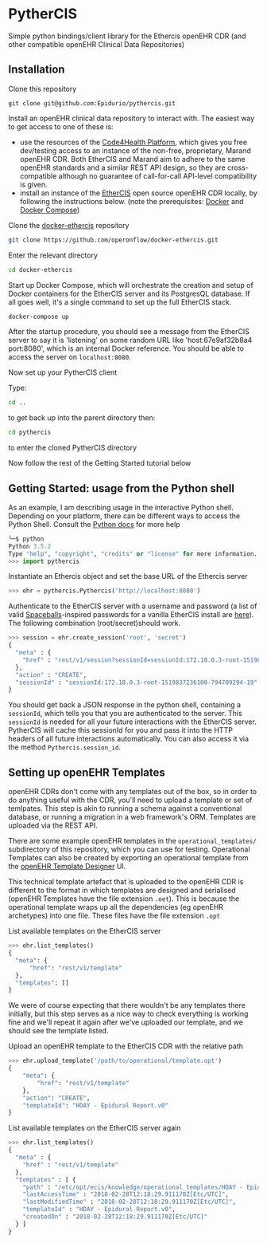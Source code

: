 # PytherCIS
Simple python bindings/client library for the Ethercis openEHR CDR (and other compatible openEHR Clinical Data Repositories)


## Installation

Clone this repository
```
git clone git@github.com:Epidurio/pythercis.git
```
Install an openEHR clinical data repository to interact with. The easiest way to get access to one of these is:
* use the resources of the [Code4Health Platform](https://platform.code4health.org/#/), which gives you free dev/testing access to an instance of the non-free, proprietary, Marand openEHR CDR. Both EtherCIS and Marand aim to adhere to the same openEHR standards and a similar REST API design, so they are cross-compatible although no guarantee of call-for-call API-level compatibility is given.
* install an instance of the [EtherCIS](http://ethercis.org/) open source openEHR CDR locally, by following the instructions below. (note the prerequisites: [Docker](https://docs.docker.com/install/) and [Docker Compose](https://docs.docker.com/compose/))

Clone the [docker-ethercis](https://github.com/operonflow/docker-ethercis) repository
```bash
git clone https://github.com/operonflow/docker-ethercis.git
```

Enter the relevant directory
```bash
cd docker-ethercis
```

Start up Docker Compose, which will orchestrate the creation and setup of Docker containers for the EtherCIS server and its PostgresQL database. If all goes well, it's a single command to set up the full EtherCIS stack.
```bash
docker-compose up
```
After the startup procedure, you should see a message from the EtherCIS server to say it is 'listening' on some random URL like 'host:67e9af32b8a4 port:8080', which is an internal Docker reference. You should be able to access the server on `localhost:8080`.

Now set up your PytherCIS client

Type:
```bash
cd ..
```
to get back up into the parent directory
then:
```bash
cd pythercis
```
to enter the cloned PytherCIS directory

Now follow the rest of the Getting Started tutorial below


## Getting Started: usage from the Python shell
As an example, I am describing usage in the interactive Python shell. Depending on your platform, there can be different ways to access the Python Shell. Consult the [Python docs](https://www.python.org/downloads/) for more help

```python
╰─$ python
Python 3.5.2
Type "help", "copyright", "credits" or "license" for more information.
>>> import pythercis
```

Instantiate an Ethercis object and set the base URL of the Ethercis server
```python
>>> ehr = pythercis.Pythercis('http://localhost:8080')
```

Authenticate to the EtherCIS server with a username and password (a list of valid [Spaceballs](https://en.wikipedia.org/wiki/Spaceballs)-inspired passwords for a vanilla EtherCIS install are [here](https://github.com/ethercis/ethercis/blob/master/examples/config/security/authenticate.ini)). The following combination (root/secret)should work.
```python
>>> session = ehr.create_session('root', 'secret')
{
  "meta" : {
    "href" : "rest/v1/session?sessionId=sessionId:172.18.0.3-root-1519837236100-794709294-19"
  },
  "action" : "CREATE",
  "sessionId" : "sessionId:172.18.0.3-root-1519837236100-794709294-19"
}

```

You should get back a JSON response in the python shell, containing a `sessionId`, which tells you that you are authenticated to the server. This `sessionId` is needed for all your future interactions with the EtherCIS server. PytherCIS will cache this sessionId for you and pass it into the HTTP headers of all future interactions automatically. You can also access it via the method `Pythercis.session_id`.


## Setting up openEHR Templates
openEHR CDRs don't come with any templates out of the box, so in order to do anything useful with the CDR, you'll need to upload a template or set of temlpates. This step is akin to running a schema against a conventional database, or running a migration in a web framework's ORM. Templates are uploaded via the REST API.

There are some example openEHR templates in the `operational_templates/` subdirectory of this repository, which you can use for testing. Operational Templates can also be created by exporting an operational template from the [openEHR Template Designer](https://www.openehr.org/downloads/modellingtools) UI.

This technical template artefact that is uploaded to the openEHR CDR is different to the format in which templates are designed and serialised (openEHR Templates have the file extension `.oet`). This is because the operational template wraps up all the dependencies (eg openEHR archetypes) into one file. These files have the file extension `.opt`


List available templates on the EtherCIS server
```python
>>> ehr.list_templates()
{
  "meta": {
      "href": "rest/v1/template"
  },
  "templates": []
}
```
We were of course expecting that there wouldn't be any templates there initially, but this step serves as a nice way to check everything is working fine and we'll repeat it again after we've uploaded our template, and we should see the template listed.

Upload an openEHR template to the EtherCIS CDR with the relative path
```python
>>> ehr.upload_template('/path/to/operational/template.opt')
{
    "meta": {
        "href": "rest/v1/template"
    },
    "action": "CREATE",
    "templateId": "HDAY - Epidural Report.v0"
}
```

List available templates on the EtherCIS server again
```python
>>> ehr.list_templates()
{
  "meta" : {
    "href" : "rest/v1/template"
  },
  "templates" : [ {
    "path" : "/etc/opt/ecis/knowledge/operational_templates/HDAY - Epidural Report.v0.opt",
    "lastAccessTime" : "2018-02-28T12:18:29.911170Z[Etc/UTC]",
    "lastModifiedTime" : "2018-02-28T12:18:29.911170Z[Etc/UTC]",
    "templateId" : "HDAY - Epidural Report.v0",
    "createdOn" : "2018-02-28T12:18:29.911170Z[Etc/UTC]"
  } ]
}
```
